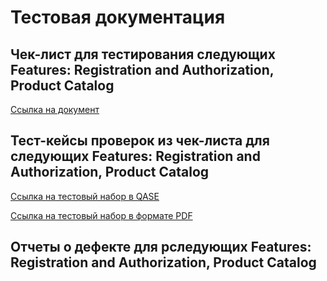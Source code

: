 # Тестовая документация

## Чек-лист для тестирования следующих Features: Registration and Authorization, Product Catalog

[Ссылка на документ](https://docs.google.com/spreadsheets/d/1nlPsPXHYFsJmJRkfS-eTvbA28k1vSVRs2-ho2yV8iHs/edit?gid=0#gid=0)


## Тест-кейсы проверок из чек-листа для следующих Features: Registration and Authorization, Product Catalog

[Ссылка на тестовый набор в QASE](https://app.qase.io/project/G10?author=333&previewMode=side&suite=67&tab=)

[Ссылка на тестовый набор в формате PDF](https://github.com/Ballist166/Docs/blob/main/G10-2025-05-02.pdf)


## Отчеты о дефекте для рследующих Features: Registration and Authorization, Product Catalog
